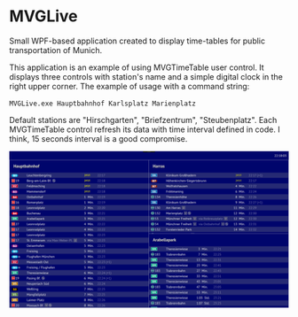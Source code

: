 # MVGLive
Small WPF-based application created to display time-tables for public transportation of Munich.

This application is an example of using MVGTimeTable user control. 
It displays three controls with station's name and a simple digital clock in the right upper corner. 
The example of usage with a command string:

    MVGLive.exe Hauptbahnhof Karlsplatz Marienplatz

Default stations are "Hirschgarten", "Briefzentrum", "Steubenplatz".
Each MVGTimeTable control refresh its data with time interval defined in code. I think, 15 seconds interval is a good compromise.

![Screenshot v.1.1.0](https://raw.githubusercontent.com/serhuey/MVGLive/master/ScreenShotV1.1.png)
